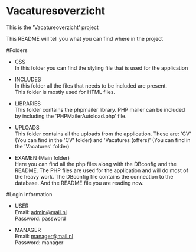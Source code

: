 # Vacaturesoverzicht

This is the 'Vacatureoverzicht' project

This README will tell you what you can find where in the project

#Folders
- CSS <br>
In this folder you can find the styling file that is used for the application

- INCLUDES <br>
In this folder all the files that needs to be included are present.<br>
This folder is mostly used for HTML files.

- LIBRARIES <br>
This folder contains the phpmailer library. PHP mailer can be included by including the 'PHPMailerAutoload.php' file.

- UPLOADS <br>
This folder contains all the uploads from the application. These are: 'CV' (You can find in the 'CV' folder) and 'Vacatures (offers)' (You can find in the 'Vacatures' folder)

- EXAMEN (Main folder) <br>
Here you can find all the php files along with the DBconfig and the README. The PHP files are used for the application and will do most of the heavy work.
The DBconfig file contains the connection to the database. And the README file you are reading now.

#Login information

- USER <br>
Email: admin@mail.nl <br>
Password: password <br>

- MANAGER <br>
Email: manager@mail.nl <br>
Password: manager <br>